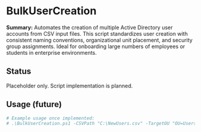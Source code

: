 # BulkUserCreation

**Summary:** Automates the creation of multiple Active Directory user accounts from CSV input files. This script standardizes user creation with consistent naming conventions, organizational unit placement, and security group assignments. Ideal for onboarding large numbers of employees or students in enterprise environments.

## Status
Placeholder only. Script implementation is planned.

## Usage (future)
```powershell
# Example usage once implemented:
# .\BulkUserCreation.ps1 -CSVPath "C:\NewUsers.csv" -TargetOU "OU=Users,DC=domain,DC=com"
```